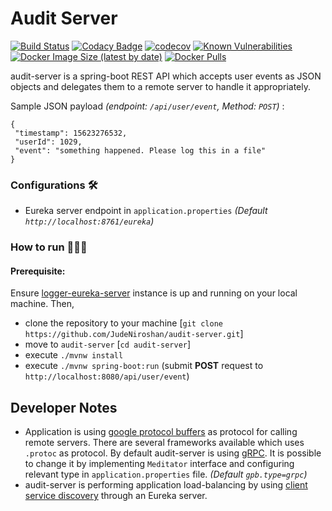 # Audit Server

[![Build Status](https://travis-ci.org/JudeNiroshan/audit-server.svg?branch=master)](https://travis-ci.org/JudeNiroshan/audit-server)
[![Codacy Badge](https://api.codacy.com/project/badge/Grade/39a629cee58f448b8b3acbc565d896e4)](https://app.codacy.com/manual/JudeNiroshan/audit-server?utm_source=github.com&utm_medium=referral&utm_content=JudeNiroshan/audit-server&utm_campaign=Badge_Grade_Dashboard)
[![codecov](https://codecov.io/gh/JudeNiroshan/audit-server/branch/master/graph/badge.svg)](https://codecov.io/gh/JudeNiroshan/audit-server)
[![Known Vulnerabilities](https://snyk.io/test/github/JudeNiroshan/audit-server/badge.svg?targetFile=pom.xml)](https://snyk.io/test/github/JudeNiroshan/audit-server?targetFile=pom.xml)
[![Docker Image Size (latest by date)](https://img.shields.io/docker/image-size/juden/audit-server?sort=date)](https://hub.docker.com/repository/docker/juden/audit-server)
[![Docker Pulls](https://img.shields.io/docker/pulls/juden/audit-server)](https://hub.docker.com/repository/docker/juden/audit-server)

audit-server is a spring-boot REST API which accepts user events as JSON objects
and delegates them to a remote server to handle it appropriately.

Sample JSON payload _(endpoint: `/api/user/event`, Method: `POST`)_ :
```
{
 "timestamp": 15623276532,
 "userId": 1029,
 "event": "something happened. Please log this in a file"
}
```


### Configurations 🛠️


- Eureka server endpoint in `application.properties` _(Default `http://localhost:8761/eureka`)_


### How to run 🏃🏽‍♂️


#### Prerequisite:
Ensure [logger-eureka-server](https://github.com/JudeNiroshan/logger-eureka-server) 
instance is up and running on your local machine. Then,

 - clone the repository to your machine [`git clone https://github.com/JudeNiroshan/audit-server.git`]
 - move to `audit-server` [`cd audit-server`]
 - execute `./mvnw install`
 - execute `./mvnw spring-boot:run` (submit **POST** request to `http://localhost:8080/api/user/event`)

## Developer Notes

- Application is using [google protocol buffers](https://developers.google.com/protocol-buffers) as protocol for calling remote servers. 
There are several frameworks available which uses `.protoc` as protocol. By default 
audit-server is using [gRPC](https://grpc.io/). It is possible to change it by implementing `Meditator` interface 
and configuring relevant type in `application.properties` file. _(Default `gpb.type=grpc`)_
- audit-server is performing application load-balancing by using 
 [client service discovery](https://microservices.io/patterns/client-side-discovery.html) 
 through an Eureka server.
